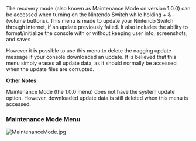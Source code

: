 The recovery mode (also known as Maintenance Mode on version 1.0.0) can
be accessed when turning on the Nintendo Switch while holding + & -
(volume buttons). This menu is made to update your Nintendo Switch
through internet, if an update previously failed. It also includes the
ability to format/initialize the console with or without keeping user
info, screenshots, and saves

However it is possible to use this menu to delete the nagging update
message if your console downloaded an update. It is believed that this
menu simply erases all update data, as it should normally be accessed
when the update files are corrupted.

**Other Notes:**

Maintenance Mode (the 1.0.0 menu) does not have the system update
option. However, downloaded update data is still deleted when this menu
is accessed.

### Maintenance Mode Menu

![MaintenanceMode.jpg](MaintenanceMode.jpg "MaintenanceMode.jpg")
